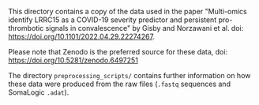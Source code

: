 This directory contains a copy of the data used in the paper "Multi-omics identify LRRC15 as a COVID-19 severity predictor and persistent pro-thrombotic signals in convalescence" by Gisby and Norzawani et al. doi: https://doi.org/10.1101/2022.04.29.22274267.

Please note that Zenodo is the preferred source for these data, doi: https://doi.org/10.5281/zenodo.6497251

The directory `preprocessing_scripts/` contains further information on how these data were produced from the raw files (`.fastq` sequences and SomaLogic `.adat`).
